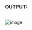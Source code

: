 ### OUTPUT:
<br>![image](https://user-images.githubusercontent.com/68191677/125507727-19f6ea31-f98f-4fdc-a48c-6ae49db195ad.png)
</br>
